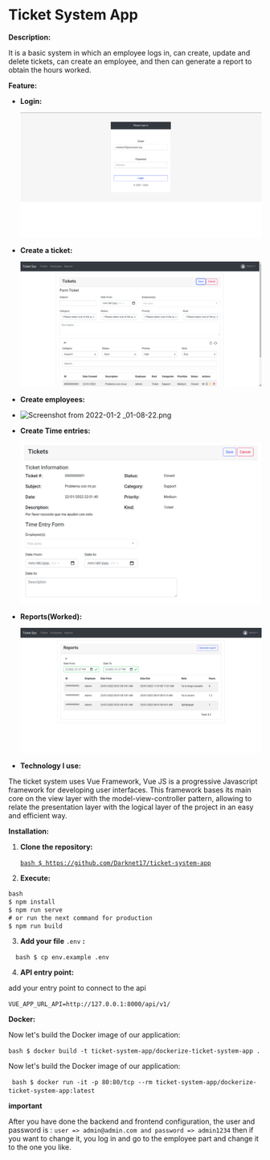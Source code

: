 # Ticket System App

**Description:**

It is a basic system in which an employee logs in, can create, update and delete tickets, can create an employee, and then can generate a report to obtain the hours worked.

**Feature:**

- **Login:**

  ![Screenshot from 2022-01-23 01-02-38.png](documentation/Screenshot_from_2022-01-23_01-02-38.png)
    
- **Create a ticket:**

  ![Screenshot from 2022-01-23 01-04-40.png](documentation/Screenshot_from_2022-01-23_01-04-40.png)

- **Create employees:**

- ![Screenshot from 2022-01-2 _01-08-22.png](documentation/Screenshot_from_2022-01-23_01-08-22.png)
    
- **Create Time entries:**

  ![Screenshot from 2022-01-23 01-04-56.png](documentation/Screenshot_from_2022-01-23_01-04-56.png)
    

- **Reports(Worked):**

  ![Screenshot from 2022-01-23 13-27-49.png](documentation/Screenshot_from_2022-01-23_13-27-49.png)
    
- **Technology I use:**

The ticket system uses Vue Framework, Vue JS is a progressive Javascript framework for developing user interfaces. This framework bases its main core on the view layer with the model-view-controller pattern, allowing to relate the presentation layer with the logical layer of the project in an easy and efficient way.

**Installation:**

1. **Clone the repository:**
    
    [`bash $ https://github.com/Darknet17/ticket-system-app`](https://github.com/Darknet17/ticket-system-app)
    

 2.  **Execute:** 

```
bash
$ npm install
$ npm run serve
# or run the next command for production
$ npm run build
```

 3.  **Add your file** `.env` **:**

 ` 
 bash
 $ cp env.example .env`

 4. **API entry point:**

add your entry point to connect to the api

`VUE_APP_URL_API=http://127.0.0.1:8000/api/v1/`

**Docker:**

Now let's build the Docker image of our application: 

`bash $ docker build -t ticket-system-app/dockerize-ticket-system-app .`

Now let's build the Docker image of our application:

` bash $ docker run -it -p 80:80/tcp --rm ticket-system-app/dockerize-ticket-system-app:latest`

**important**

After you have done the backend and frontend configuration, the user and password is :
`
user => admin@admin.com and password => admin1234
`
then if you want to change it, you log in and go to the employee part and change it to the one you like.
 
 
